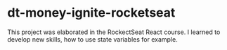 # dt-money-ignite-rocketseat
This project was elaborated in the RockectSeat React course. I learned to develop new skills, how to use state variables for example.
